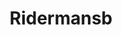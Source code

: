---
title: Ridermansb
github: https://github.com/Ridermansb
mode: light
transition: 1s
score: 95.7
archetype:
- Code
- Innovative
---